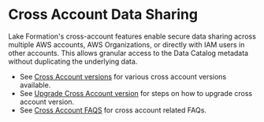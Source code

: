 # Cross Account Data Sharing

Lake Formation's cross-account features enable secure data sharing across multiple AWS accounts, AWS Organizations, or directly with IAM users in other accounts. This allows granular access to the Data Catalog metadata without duplicating the underlying data.

* See [Cross Account versions](caversions.md) for various cross account versions available.
* See [Upgrade Cross Account version](caupgrade.md) for steps on how to upgrade cross account version. 
* See [Cross Account FAQS](cafaqs.md) for cross account related FAQs.

